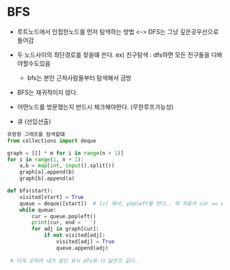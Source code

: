# BFS

- 루트노드에서 인접한노드를 먼저 탐색하는 방법 <-> DFS는 그냥 깊은곳우선으로 들어감



- 두 노드사이의 최단경로를 찾을떄 쓴다. ex) 친구탐색 : dfs하면 모든 친구들을 다봐야할수도있음
  - bfs는 본인 근처사람들부터 탐색해서 금방



- BFS는 재귀적이지 않다.
- 어떤노드를 방문했는지 반드시 체크해야한다. (무한루프가능성)

- 큐 (선입선출)

```python
유방향 그래프를 탐색할떄
from collections import deque

graph = [[] * m for i in range(n + 1)]
for i in range(1, n + 1):
    a,b = map(int, input().split())
    graph[a].append(b)
    graph[b].append(a)

def bfs(start):
    visited[start] = True
    queue = deque([start])  # [v] 에서, popleft를 한다.. 즉 처음의 cur == v다. 
    while queue:
        cur = queue.popleft()
        print(cur, end = ' ')
        for adj in graph[cur]:
            if not visited[adj]:
                visited[adj] = True
                queue.append(adj)
                
 # 이게 오히려 내가 알던 유사 dfs와 더 닮은것 같다..

```

